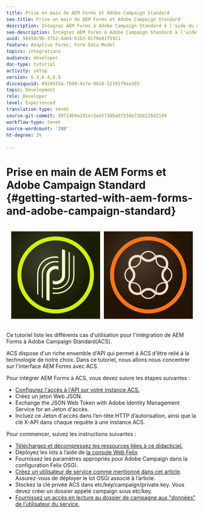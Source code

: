 ```yaml
---
title: Prise en main de AEM Forms et Adobe Campaign Standard
seo-title: Prise en main de AEM Forms et Adobe Campaign Standard
description: Intégrez AEM Forms à Adobe Campaign Standard à l'aide du modèle de données AEM Forms Form pour récupérer les informations du profil de campagne ACS, etc.
seo-description: Intégrez AEM Forms à Adobe Campaign Standard à l'aide du modèle de données AEM Forms Form pour récupérer les informations du profil de campagne ACS, etc.
uuid: 56450c9b-3752-4a64-b1b3-8c78e81f5921
feature: Adaptive Forms, Form Data Model
topics: integrations
audience: developer
doc-type: tutorial
activity: setup
version: 6.3,6.4,6.5
discoiquuid: 89245554-7b99-4e7e-9810-52191f9ea365
topic: Development
role: Developer
level: Experienced
translation-type: tm+mt
source-git-commit: d9714b9a291ec3ee5f3dba9723de72bb120d2149
workflow-type: tm+mt
source-wordcount: '288'
ht-degree: 3%

---
```



# Prise en main de AEM Forms et Adobe Campaign Standard {#getting-started-with-aem-forms-and-adobe-campaign-standard}

![formsandcampaign](assets/helpx-cards-forms.png)

Ce tutoriel liste les différents cas d&#39;utilisation pour l&#39;intégration de AEM Forms à Adobe Campaign Standard(ACS).

ACS dispose d&#39;un riche ensemble d&#39;API qui permet à ACS d&#39;être relié à la technologie de notre choix. Dans ce tutoriel, nous allons nous concentrer sur l&#39;interface AEM Forms avec ACS.

Pour intégrer AEM Forms à ACS, vous devez suivre les étapes suivantes :

* [Configurez l&#39;accès à l&#39;API sur votre instance ACS.](https://docs.campaign.adobe.com/doc/standard/en/api/ACS_API.html#setting-up-api-access)
* Créez un jeton Web JSON.
* Exchange the JSON Web Token with Adobe Identity Management Service for an Jeton d&#39;accès.
* Incluez ce Jeton d&#39;accès dans l’en-tête HTTP d’autorisation, ainsi que la clé X-API dans chaque requête à une instance ACS.

Pour commencer, suivez les instructions suivantes :

* [Téléchargez et décompressez les ressources liées à ce didacticiel.](assets/aem-forms-and-acs-bundles.zip)
* Déployez les lots à l’aide de [la console Web Felix](http://localhost:4502/system/console/bundles)
* Fournissez les paramètres appropriés pour Adobe Campaign dans la configuration Felix OSGI.
* [Créez un utilisateur de service comme mentionné dans cet article](/help/forms/adaptive-forms/service-user-tutorial-develop.md). Assurez-vous de déployer le lot OSGi associé à l’article.
* Stockez la clé privée ACS dans etc/key/campaign/private.key. Vous devez créer un dossier appelé campaign sous etc/key.
* [Fournissez un accès en lecture au dossier de campagne aux &quot;données&quot; de l’utilisateur du service.](http://localhost:4502/useradmin)

